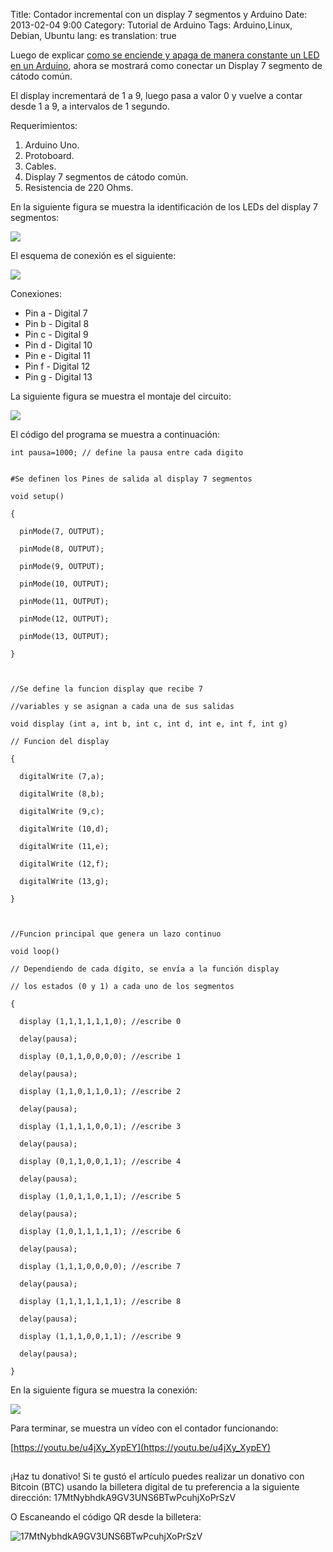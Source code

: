 Title: Contador incremental con un display 7 segmentos y Arduino
Date: 2013-02-04 9:00
Category: Tutorial de Arduino
Tags: Arduino,Linux, Debian, Ubuntu
lang: es
translation: true

Luego de explicar [como se enciende y apaga de manera constante un LED en un Arduino](https://www.seraph.to/encender-y-apagar-un-led-constantemente-con-arduino.html#encender-y-apagar-un-led-constantemente-con-arduino), ahora se mostrará como conectar un Display 7 segmento de cátodo común.

El display incrementará de 1 a 9, luego pasa a valor 0 y vuelve a contar desde 1 a 9, a intervalos de 1 segundo.

Requerimientos:

1. Arduino Uno.  
2. Protoboard.
3. Cables.
4. Display 7 segmentos de cátodo común.
5. Resistencia de 220 Ohms.

En la siguiente figura se muestra la identificación de los LEDs del display 7 segmentos:

![](./images/contadorincrementalconundisplay7segmentosyarduino-1.jpg) 

El esquema de conexión es el siguiente:

![](./images/contadorincrementalconundisplay7segmentosyarduino-2.jpg) 


Conexiones:

- Pin a - Digital 7
- Pin b - Digital 8
- Pin c - Digital 9
- Pin d - Digital 10
- Pin e - Digital 11
- Pin f - Digital 12
- Pin g - Digital 13

La siguiente figura se muestra el montaje del circuito:

![](./images/contadorincrementalconundisplay7segmentosyarduino-3.jpg) 


El código del programa se muestra a continuación:

```
int pausa=1000; // define la pausa entre cada digito


#Se definen los Pines de salida al display 7 segmentos 

void setup()

{

  pinMode(7, OUTPUT);  

  pinMode(8, OUTPUT);

  pinMode(9, OUTPUT);

  pinMode(10, OUTPUT);

  pinMode(11, OUTPUT);

  pinMode(12, OUTPUT);

  pinMode(13, OUTPUT);

}



//Se define la funcion display que recibe 7

//variables y se asignan a cada una de sus salidas

void display (int a, int b, int c, int d, int e, int f, int g)

// Funcion del display

{

  digitalWrite (7,a);   

  digitalWrite (8,b);   

  digitalWrite (9,c);

  digitalWrite (10,d);

  digitalWrite (11,e);

  digitalWrite (12,f);

  digitalWrite (13,g);

}



//Funcion principal que genera un lazo continuo

void loop() 

// Dependiendo de cada dígito, se envía a la función display

// los estados (0 y 1) a cada uno de los segmentos

{

  display (1,1,1,1,1,1,0); //escribe 0

  delay(pausa);

  display (0,1,1,0,0,0,0); //escribe 1

  delay(pausa);

  display (1,1,0,1,1,0,1); //escribe 2

  delay(pausa);

  display (1,1,1,1,0,0,1); //escribe 3

  delay(pausa);

  display (0,1,1,0,0,1,1); //escribe 4

  delay(pausa);

  display (1,0,1,1,0,1,1); //escribe 5

  delay(pausa);

  display (1,0,1,1,1,1,1); //escribe 6

  delay(pausa);

  display (1,1,1,0,0,0,0); //escribe 7

  delay(pausa);

  display (1,1,1,1,1,1,1); //escribe 8

  delay(pausa);

  display (1,1,1,0,0,1,1); //escribe 9

  delay(pausa);

}

```

En la siguiente figura se muestra la conexión:

![](./images/contadorincrementalconundisplay7segmentosyarduino-4.jpg) 


Para terminar, se muestra un vídeo con el contador funcionando:

[https://youtu.be/u4jXy_XypEY](https://youtu.be/u4jXy_XypEY) 


##  ##
¡Haz tu donativo!
Si te gustó el artículo puedes realizar un donativo con Bitcoin (BTC)
usando la billetera digital de tu preferencia a la siguiente
dirección: 17MtNybhdkA9GV3UNS6BTwPcuhjXoPrSzV

O Escaneando el código QR desde la billetera:

![17MtNybhdkA9GV3UNS6BTwPcuhjXoPrSzV](./images/17MtNybhdkA9GV3UNS6BTwPcuhjXoPrSzV.png)